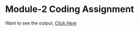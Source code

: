 # Module-2 Coding Assignment

Want to see the output, [Click Here](https://theshivai.github.io/HTML-CSS-and-Javascript-for-Web-Developers/Module-2/index.html)
